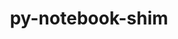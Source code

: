 ---
title: "py-notebook-shim"
layout: cache
categories: [package, develop]
meta: {"compilers": ["none"], "num_specs": 151, "num_specs_by_stack": {"data-vis-sdk": 25, "e4s": 84, "e4s-neoverse-v2": 42, "root": 151}, "oss": ["ubuntu20.04", "ubuntu22.04"], "platforms": ["linux"], "stacks": ["data-vis-sdk", "e4s", "e4s-neoverse-v2", "root"], "targets": ["neoverse_v2", "x86_64_v3"], "versions": ["0.2.3"]}
spec_details: [{"compiler": "none", "hash": "2jyu4wselh2kkd5bxp4nr3hqfzgjna6s", "os": "ubuntu22.04", "platform": "linux", "size": "-", "stacks": ["e4s", "root"], "target": "x86_64_v3", "variants": ["build_system=python_pip"], "versions": ["0.2.3"]}, {"compiler": "none", "hash": "2ptpl6mzcnxud47guyeh6qmmat6deau7", "os": "ubuntu22.04", "platform": "linux", "size": "-", "stacks": ["e4s-neoverse-v2", "root"], "target": "neoverse_v2", "variants": ["build_system=python_pip"], "versions": ["0.2.3"]}, {"compiler": "none", "hash": "2qpq2lt5zlfyx6onanuyuuemajufqgoi", "os": "ubuntu20.04", "platform": "linux", "size": "-", "stacks": ["data-vis-sdk", "root"], "target": "x86_64_v3", "variants": ["build_system=python_pip"], "versions": ["0.2.3"]}, {"compiler": "none", "hash": "345fyb7ar3axpp3tpeiuzc6nrlma5ub2", "os": "ubuntu20.04", "platform": "linux", "size": "-", "stacks": ["data-vis-sdk", "root"], "target": "x86_64_v3", "variants": ["build_system=python_pip"], "versions": ["0.2.3"]}, {"compiler": "none", "hash": "34rrqgeos6xlh7fhdsu72wffk5j7ciuq", "os": "ubuntu22.04", "platform": "linux", "size": "-", "stacks": ["e4s-neoverse-v2", "root"], "target": "neoverse_v2", "variants": ["build_system=python_pip"], "versions": ["0.2.3"]}, {"compiler": "none", "hash": "36grttwvtd64htlyuejaymjvlmwjqkqn", "os": "ubuntu22.04", "platform": "linux", "size": "-", "stacks": ["e4s", "root"], "target": "x86_64_v3", "variants": ["build_system=python_pip"], "versions": ["0.2.3"]}, {"compiler": "none", "hash": "3izfvuwduk5nqp7ajn7cafwuoniqnkyg", "os": "ubuntu22.04", "platform": "linux", "size": "-", "stacks": ["e4s", "root"], "target": "x86_64_v3", "variants": ["build_system=python_pip"], "versions": ["0.2.3"]}, {"compiler": "none", "hash": "4l2cl22ajkeqkzou64flbxe6qlwlzkux", "os": "ubuntu22.04", "platform": "linux", "size": "-", "stacks": ["e4s", "root"], "target": "x86_64_v3", "variants": ["build_system=python_pip"], "versions": ["0.2.3"]}, {"compiler": "none", "hash": "5f7pcz4fw46gbnjfzhyjxsfac4wle5dl", "os": "ubuntu20.04", "platform": "linux", "size": "-", "stacks": ["data-vis-sdk", "root"], "target": "x86_64_v3", "variants": ["build_system=python_pip"], "versions": ["0.2.3"]}, {"compiler": "none", "hash": "5iws27eb27epn3vaq6ccjy6jcb7ctigo", "os": "ubuntu22.04", "platform": "linux", "size": "-", "stacks": ["e4s", "root"], "target": "x86_64_v3", "variants": ["build_system=python_pip"], "versions": ["0.2.3"]}, {"compiler": "none", "hash": "5lxahgmj3i6wz5mngefdqi5ogbeia6h7", "os": "ubuntu22.04", "platform": "linux", "size": "-", "stacks": ["e4s-neoverse-v2", "root"], "target": "neoverse_v2", "variants": ["build_system=python_pip"], "versions": ["0.2.3"]}, {"compiler": "none", "hash": "5rxopj7rl4bgks42cuygqalsv7y3dvhi", "os": "ubuntu22.04", "platform": "linux", "size": "-", "stacks": ["e4s-neoverse-v2", "root"], "target": "neoverse_v2", "variants": ["build_system=python_pip"], "versions": ["0.2.3"]}, {"compiler": "none", "hash": "5wo5e7v3fqbcxafsbebfvshxsh7567aq", "os": "ubuntu22.04", "platform": "linux", "size": "-", "stacks": ["e4s-neoverse-v2", "root"], "target": "neoverse_v2", "variants": ["build_system=python_pip"], "versions": ["0.2.3"]}, {"compiler": "none", "hash": "6262rj7khyrwv4xdj6szmfbg6yslrwky", "os": "ubuntu22.04", "platform": "linux", "size": "-", "stacks": ["e4s", "root"], "target": "x86_64_v3", "variants": ["build_system=python_pip"], "versions": ["0.2.3"]}, {"compiler": "none", "hash": "6abqekxqtvbbgamwzoshewkq7vnoknt6", "os": "ubuntu22.04", "platform": "linux", "size": "-", "stacks": ["e4s-neoverse-v2", "root"], "target": "neoverse_v2", "variants": ["build_system=python_pip"], "versions": ["0.2.3"]}, {"compiler": "none", "hash": "6irqiqzkz6c3wc77bggiesqzs6o5zn6m", "os": "ubuntu22.04", "platform": "linux", "size": "-", "stacks": ["e4s-neoverse-v2", "root"], "target": "neoverse_v2", "variants": ["build_system=python_pip"], "versions": ["0.2.3"]}, {"compiler": "none", "hash": "6jfvyf7hnccbm32fn6fkdp7pveoon7ir", "os": "ubuntu22.04", "platform": "linux", "size": "-", "stacks": ["e4s", "root"], "target": "x86_64_v3", "variants": ["build_system=python_pip"], "versions": ["0.2.3"]}, {"compiler": "none", "hash": "6sunupv2vaiiz5x42rjxistumq3b7tqz", "os": "ubuntu22.04", "platform": "linux", "size": "-", "stacks": ["e4s", "root"], "target": "x86_64_v3", "variants": ["build_system=python_pip"], "versions": ["0.2.3"]}, {"compiler": "none", "hash": "6yoy4z64ikubmvtrrccm4kv5x5uxce2c", "os": "ubuntu22.04", "platform": "linux", "size": "-", "stacks": ["e4s", "root"], "target": "x86_64_v3", "variants": ["build_system=python_pip"], "versions": ["0.2.3"]}, {"compiler": "none", "hash": "765ulh3atz7muk5n7ivjujuciplatrgj", "os": "ubuntu20.04", "platform": "linux", "size": "-", "stacks": ["data-vis-sdk", "root"], "target": "x86_64_v3", "variants": ["build_system=python_pip"], "versions": ["0.2.3"]}, {"compiler": "none", "hash": "7h5epoqjzvrfkprwjathlfkhidrecr5h", "os": "ubuntu22.04", "platform": "linux", "size": "-", "stacks": ["e4s", "root"], "target": "x86_64_v3", "variants": ["build_system=python_pip"], "versions": ["0.2.3"]}, {"compiler": "none", "hash": "7nyeje4pdm2ghxjhkrnagmjntrvsteeq", "os": "ubuntu20.04", "platform": "linux", "size": "-", "stacks": ["data-vis-sdk", "root"], "target": "x86_64_v3", "variants": ["build_system=python_pip"], "versions": ["0.2.3"]}, {"compiler": "none", "hash": "a2f6hjpv7mswkljbb26m6bticgxcuxeo", "os": "ubuntu22.04", "platform": "linux", "size": "-", "stacks": ["e4s", "root"], "target": "x86_64_v3", "variants": ["build_system=python_pip"], "versions": ["0.2.3"]}, {"compiler": "none", "hash": "a4w54hjocoy7l7rsfthv6oww5gaqltih", "os": "ubuntu22.04", "platform": "linux", "size": "-", "stacks": ["e4s", "root"], "target": "x86_64_v3", "variants": ["build_system=python_pip"], "versions": ["0.2.3"]}, {"compiler": "none", "hash": "acuvdeiqdryoj7xaarbtpey2hr7xexmc", "os": "ubuntu22.04", "platform": "linux", "size": "-", "stacks": ["e4s", "root"], "target": "x86_64_v3", "variants": ["build_system=python_pip"], "versions": ["0.2.3"]}, {"compiler": "none", "hash": "af4ctuqscwgn5xltbze4to5tdfquepkw", "os": "ubuntu22.04", "platform": "linux", "size": "-", "stacks": ["e4s", "root"], "target": "x86_64_v3", "variants": ["build_system=python_pip"], "versions": ["0.2.3"]}, {"compiler": "none", "hash": "aqv2rvexipuirla46lz3ngybw65p7bpo", "os": "ubuntu22.04", "platform": "linux", "size": "-", "stacks": ["e4s", "root"], "target": "x86_64_v3", "variants": ["build_system=python_pip"], "versions": ["0.2.3"]}, {"compiler": "none", "hash": "avmarbaczrilhupchxfz2x6q7ssrwjey", "os": "ubuntu22.04", "platform": "linux", "size": "-", "stacks": ["e4s", "root"], "target": "x86_64_v3", "variants": ["build_system=python_pip"], "versions": ["0.2.3"]}, {"compiler": "none", "hash": "azg6x3scue5koxlrrlrs3jhyhv4lfzw4", "os": "ubuntu22.04", "platform": "linux", "size": "-", "stacks": ["e4s", "root"], "target": "x86_64_v3", "variants": ["build_system=python_pip"], "versions": ["0.2.3"]}, {"compiler": "none", "hash": "b55x3tzui6q55x7abnqiaialfnpfscwe", "os": "ubuntu22.04", "platform": "linux", "size": "-", "stacks": ["e4s-neoverse-v2", "root"], "target": "neoverse_v2", "variants": ["build_system=python_pip"], "versions": ["0.2.3"]}, {"compiler": "none", "hash": "b7cvhwhndup2qkm2ul275vyyb4rcpy6s", "os": "ubuntu22.04", "platform": "linux", "size": "-", "stacks": ["e4s-neoverse-v2", "root"], "target": "neoverse_v2", "variants": ["build_system=python_pip"], "versions": ["0.2.3"]}, {"compiler": "none", "hash": "bfvr7u5kcwqvhbbwflvsk2ei32vr4tjn", "os": "ubuntu22.04", "platform": "linux", "size": "-", "stacks": ["e4s", "root"], "target": "x86_64_v3", "variants": ["build_system=python_pip"], "versions": ["0.2.3"]}, {"compiler": "none", "hash": "bhk6aylvqwqu7j24rryjof3bkhrohsxl", "os": "ubuntu22.04", "platform": "linux", "size": "-", "stacks": ["e4s-neoverse-v2", "root"], "target": "neoverse_v2", "variants": ["build_system=python_pip"], "versions": ["0.2.3"]}, {"compiler": "none", "hash": "c2u3su6pllokatgn5c35opgb6sqfybj6", "os": "ubuntu22.04", "platform": "linux", "size": "-", "stacks": ["e4s", "root"], "target": "x86_64_v3", "variants": ["build_system=python_pip"], "versions": ["0.2.3"]}, {"compiler": "none", "hash": "c4xanhn4az73b4ixfkuofz7lmb2x6bs7", "os": "ubuntu22.04", "platform": "linux", "size": "-", "stacks": ["e4s-neoverse-v2", "root"], "target": "neoverse_v2", "variants": ["build_system=python_pip"], "versions": ["0.2.3"]}, {"compiler": "none", "hash": "cwxornbui5ccaicafeae34f2lxzj7txs", "os": "ubuntu22.04", "platform": "linux", "size": "-", "stacks": ["e4s", "root"], "target": "x86_64_v3", "variants": ["build_system=python_pip"], "versions": ["0.2.3"]}, {"compiler": "none", "hash": "cxpdorcfzotzq3iibxem6us6hak6j22p", "os": "ubuntu20.04", "platform": "linux", "size": "-", "stacks": ["data-vis-sdk", "root"], "target": "x86_64_v3", "variants": ["build_system=python_pip"], "versions": ["0.2.3"]}, {"compiler": "none", "hash": "czwmt75ixwipffdha7xjvvwhg3jzelzx", "os": "ubuntu22.04", "platform": "linux", "size": "-", "stacks": ["e4s-neoverse-v2", "root"], "target": "neoverse_v2", "variants": ["build_system=python_pip"], "versions": ["0.2.3"]}, {"compiler": "none", "hash": "d7qj6q2pev3lpqia75xd4d2dxdfoc2bj", "os": "ubuntu22.04", "platform": "linux", "size": "-", "stacks": ["e4s-neoverse-v2", "root"], "target": "neoverse_v2", "variants": ["build_system=python_pip"], "versions": ["0.2.3"]}, {"compiler": "none", "hash": "dd7lkijkpqft3fjk3wm4afxftvaoqhcv", "os": "ubuntu22.04", "platform": "linux", "size": "-", "stacks": ["e4s-neoverse-v2", "root"], "target": "neoverse_v2", "variants": ["build_system=python_pip"], "versions": ["0.2.3"]}, {"compiler": "none", "hash": "doyoyjcgh7ggqiwlqql4rzwjb4e34y6w", "os": "ubuntu22.04", "platform": "linux", "size": "-", "stacks": ["e4s", "root"], "target": "x86_64_v3", "variants": ["build_system=python_pip"], "versions": ["0.2.3"]}, {"compiler": "none", "hash": "dwl4va2s4p5nfel4vtlwfinon42zqco6", "os": "ubuntu22.04", "platform": "linux", "size": "-", "stacks": ["e4s", "root"], "target": "x86_64_v3", "variants": ["build_system=python_pip"], "versions": ["0.2.3"]}, {"compiler": "none", "hash": "dyh73ogbc3zmfizb7rv3b3ilakn7ank6", "os": "ubuntu22.04", "platform": "linux", "size": "-", "stacks": ["e4s-neoverse-v2", "root"], "target": "neoverse_v2", "variants": ["build_system=python_pip"], "versions": ["0.2.3"]}, {"compiler": "none", "hash": "e43lxtvptlyvip7nnbjl6eahrxpoif23", "os": "ubuntu22.04", "platform": "linux", "size": "-", "stacks": ["e4s", "root"], "target": "x86_64_v3", "variants": ["build_system=python_pip"], "versions": ["0.2.3"]}, {"compiler": "none", "hash": "eeq6jmbl2qxhf4vbcbspzzv6dmjbhkwz", "os": "ubuntu22.04", "platform": "linux", "size": "-", "stacks": ["e4s-neoverse-v2", "root"], "target": "neoverse_v2", "variants": ["build_system=python_pip"], "versions": ["0.2.3"]}, {"compiler": "none", "hash": "ei2pdtk57vxr3znpywnt7gxtriaytodv", "os": "ubuntu22.04", "platform": "linux", "size": "-", "stacks": ["e4s", "root"], "target": "x86_64_v3", "variants": ["build_system=python_pip"], "versions": ["0.2.3"]}, {"compiler": "none", "hash": "eiiudz6nebo3lofjksautcj2i26esvxc", "os": "ubuntu22.04", "platform": "linux", "size": "-", "stacks": ["e4s", "root"], "target": "x86_64_v3", "variants": ["build_system=python_pip"], "versions": ["0.2.3"]}, {"compiler": "none", "hash": "eslwbnelozk3p64lfgyp4vcbdcgu23j4", "os": "ubuntu22.04", "platform": "linux", "size": "-", "stacks": ["e4s", "root"], "target": "x86_64_v3", "variants": ["build_system=python_pip"], "versions": ["0.2.3"]}, {"compiler": "none", "hash": "eyi6bvs4dibk33hp4ssg7qvn3nd4wht6", "os": "ubuntu22.04", "platform": "linux", "size": "-", "stacks": ["e4s", "root"], "target": "x86_64_v3", "variants": ["build_system=python_pip"], "versions": ["0.2.3"]}, {"compiler": "none", "hash": "fdtvbla2mdqczn5tk2vlnsphl6x6jnuh", "os": "ubuntu22.04", "platform": "linux", "size": "-", "stacks": ["e4s-neoverse-v2", "root"], "target": "neoverse_v2", "variants": ["build_system=python_pip"], "versions": ["0.2.3"]}, {"compiler": "none", "hash": "fnigvlrlwsbtu5pb57uetqu7a5vni4r5", "os": "ubuntu22.04", "platform": "linux", "size": "-", "stacks": ["e4s-neoverse-v2", "root"], "target": "neoverse_v2", "variants": ["build_system=python_pip"], "versions": ["0.2.3"]}, {"compiler": "none", "hash": "fppgwqdopckvloo7gcxfdfjl4w6nuds6", "os": "ubuntu22.04", "platform": "linux", "size": "-", "stacks": ["e4s-neoverse-v2", "root"], "target": "neoverse_v2", "variants": ["build_system=python_pip"], "versions": ["0.2.3"]}, {"compiler": "none", "hash": "fvrlcs4evf4ppa4eei3oqatw3k33b3pk", "os": "ubuntu20.04", "platform": "linux", "size": "-", "stacks": ["data-vis-sdk", "root"], "target": "x86_64_v3", "variants": ["build_system=python_pip"], "versions": ["0.2.3"]}, {"compiler": "none", "hash": "g3dxlobktxbpp2weo5znjg6kh74nlrtz", "os": "ubuntu22.04", "platform": "linux", "size": "-", "stacks": ["e4s", "root"], "target": "x86_64_v3", "variants": ["build_system=python_pip"], "versions": ["0.2.3"]}, {"compiler": "none", "hash": "g6ryfug77nct324oahpungzochh37zwt", "os": "ubuntu22.04", "platform": "linux", "size": "-", "stacks": ["e4s-neoverse-v2", "root"], "target": "neoverse_v2", "variants": ["build_system=python_pip"], "versions": ["0.2.3"]}, {"compiler": "none", "hash": "ggq63hob43knovpdb2fr3eyri6ywoo4f", "os": "ubuntu22.04", "platform": "linux", "size": "-", "stacks": ["e4s", "root"], "target": "x86_64_v3", "variants": ["build_system=python_pip"], "versions": ["0.2.3"]}, {"compiler": "none", "hash": "gjbeyixbw7al4dcwyq4lwpoiwhrzpsjn", "os": "ubuntu22.04", "platform": "linux", "size": "-", "stacks": ["e4s", "root"], "target": "x86_64_v3", "variants": ["build_system=python_pip"], "versions": ["0.2.3"]}, {"compiler": "none", "hash": "gkwqef76k4fdrdcdjc52ld6bfwsm7ydr", "os": "ubuntu22.04", "platform": "linux", "size": "-", "stacks": ["e4s", "root"], "target": "x86_64_v3", "variants": ["build_system=python_pip"], "versions": ["0.2.3"]}, {"compiler": "none", "hash": "gq5gotogiye5orn4vhjwvdtsyn23ilp6", "os": "ubuntu22.04", "platform": "linux", "size": "-", "stacks": ["e4s", "root"], "target": "x86_64_v3", "variants": ["build_system=python_pip"], "versions": ["0.2.3"]}, {"compiler": "none", "hash": "gymhyjdfbvxpkchyj54zqt5jur7bbecy", "os": "ubuntu22.04", "platform": "linux", "size": "-", "stacks": ["e4s-neoverse-v2", "root"], "target": "neoverse_v2", "variants": ["build_system=python_pip"], "versions": ["0.2.3"]}, {"compiler": "none", "hash": "hioipnurquka7tknanu2hyoqkwcrqmal", "os": "ubuntu22.04", "platform": "linux", "size": "-", "stacks": ["e4s", "root"], "target": "x86_64_v3", "variants": ["build_system=python_pip"], "versions": ["0.2.3"]}, {"compiler": "none", "hash": "hpbxf2pnk7xf4erimd2w7w7gzqicnjiu", "os": "ubuntu22.04", "platform": "linux", "size": "-", "stacks": ["e4s-neoverse-v2", "root"], "target": "neoverse_v2", "variants": ["build_system=python_pip"], "versions": ["0.2.3"]}, {"compiler": "none", "hash": "hwnos4dsrhbkejxfs3m5kptgltpv7wvl", "os": "ubuntu22.04", "platform": "linux", "size": "-", "stacks": ["e4s", "root"], "target": "x86_64_v3", "variants": ["build_system=python_pip"], "versions": ["0.2.3"]}, {"compiler": "none", "hash": "illgzv47nyvxxlh65htufo3zf2qyhpxt", "os": "ubuntu22.04", "platform": "linux", "size": "-", "stacks": ["e4s", "root"], "target": "x86_64_v3", "variants": ["build_system=python_pip"], "versions": ["0.2.3"]}, {"compiler": "none", "hash": "invkc2dyl2fdecurjzefa4z6gboakbqo", "os": "ubuntu22.04", "platform": "linux", "size": "-", "stacks": ["e4s", "root"], "target": "x86_64_v3", "variants": ["build_system=python_pip"], "versions": ["0.2.3"]}, {"compiler": "none", "hash": "itfl4u7kfgzo57p7lt3xokzpaxovuut5", "os": "ubuntu22.04", "platform": "linux", "size": "-", "stacks": ["e4s", "root"], "target": "x86_64_v3", "variants": ["build_system=python_pip"], "versions": ["0.2.3"]}, {"compiler": "none", "hash": "iyot275yfrjj35hikvxpc2527imruj4z", "os": "ubuntu22.04", "platform": "linux", "size": "-", "stacks": ["e4s", "root"], "target": "x86_64_v3", "variants": ["build_system=python_pip"], "versions": ["0.2.3"]}, {"compiler": "none", "hash": "j5k557c7s6pwgcqdghd3fqyntltabgor", "os": "ubuntu20.04", "platform": "linux", "size": "-", "stacks": ["data-vis-sdk", "root"], "target": "x86_64_v3", "variants": ["build_system=python_pip"], "versions": ["0.2.3"]}, {"compiler": "none", "hash": "jb4q6akkcosywkfi4i4a23minsd5fap3", "os": "ubuntu22.04", "platform": "linux", "size": "-", "stacks": ["e4s", "root"], "target": "x86_64_v3", "variants": ["build_system=python_pip"], "versions": ["0.2.3"]}, {"compiler": "none", "hash": "jnef4fua2n4hkifo72a27dstiiomu4el", "os": "ubuntu22.04", "platform": "linux", "size": "-", "stacks": ["e4s", "root"], "target": "x86_64_v3", "variants": ["build_system=python_pip"], "versions": ["0.2.3"]}, {"compiler": "none", "hash": "jnhr3mh6dc5iui54yizhe266c5dpedpo", "os": "ubuntu22.04", "platform": "linux", "size": "-", "stacks": ["e4s-neoverse-v2", "root"], "target": "neoverse_v2", "variants": ["build_system=python_pip"], "versions": ["0.2.3"]}, {"compiler": "none", "hash": "joaszsx3fxsas46ezrajlfboiyvlq7on", "os": "ubuntu20.04", "platform": "linux", "size": "-", "stacks": ["data-vis-sdk", "root"], "target": "x86_64_v3", "variants": ["build_system=python_pip"], "versions": ["0.2.3"]}, {"compiler": "none", "hash": "jsld4rg7jcjsoogbrrznrc6bvqhxhwgk", "os": "ubuntu22.04", "platform": "linux", "size": "-", "stacks": ["e4s", "root"], "target": "x86_64_v3", "variants": ["build_system=python_pip"], "versions": ["0.2.3"]}, {"compiler": "none", "hash": "jw6inpr2g47t6lymcbwa23geqs7kb3r7", "os": "ubuntu22.04", "platform": "linux", "size": "-", "stacks": ["e4s-neoverse-v2", "root"], "target": "neoverse_v2", "variants": ["build_system=python_pip"], "versions": ["0.2.3"]}, {"compiler": "none", "hash": "jw6mwm3h27gwlrmkwfwmsjotjn7xg7mw", "os": "ubuntu22.04", "platform": "linux", "size": "-", "stacks": ["e4s", "root"], "target": "x86_64_v3", "variants": ["build_system=python_pip"], "versions": ["0.2.3"]}, {"compiler": "none", "hash": "k4opaba2jummqfhyf2w67dr5x5wvcs7w", "os": "ubuntu22.04", "platform": "linux", "size": "-", "stacks": ["e4s", "root"], "target": "x86_64_v3", "variants": ["build_system=python_pip"], "versions": ["0.2.3"]}, {"compiler": "none", "hash": "k5k7swg2njzk2oxuykz2kderkz52my5b", "os": "ubuntu22.04", "platform": "linux", "size": "-", "stacks": ["e4s", "root"], "target": "x86_64_v3", "variants": ["build_system=python_pip"], "versions": ["0.2.3"]}, {"compiler": "none", "hash": "k5yaihkz2eybhupeqjfksd3qupj4hrb5", "os": "ubuntu20.04", "platform": "linux", "size": "-", "stacks": ["data-vis-sdk", "root"], "target": "x86_64_v3", "variants": ["build_system=python_pip"], "versions": ["0.2.3"]}, {"compiler": "none", "hash": "k7n4ml75nsow3gafzfapz2d47lxs7mxc", "os": "ubuntu22.04", "platform": "linux", "size": "-", "stacks": ["e4s-neoverse-v2", "root"], "target": "neoverse_v2", "variants": ["build_system=python_pip"], "versions": ["0.2.3"]}, {"compiler": "none", "hash": "kia4siiyhhrpzzi4pgysmalbq2jl35rk", "os": "ubuntu22.04", "platform": "linux", "size": "-", "stacks": ["e4s-neoverse-v2", "root"], "target": "neoverse_v2", "variants": ["build_system=python_pip"], "versions": ["0.2.3"]}, {"compiler": "none", "hash": "lpa3lhzqd3lgkezov64xuytgqxlfwk3k", "os": "ubuntu20.04", "platform": "linux", "size": "-", "stacks": ["data-vis-sdk", "root"], "target": "x86_64_v3", "variants": ["build_system=python_pip"], "versions": ["0.2.3"]}, {"compiler": "none", "hash": "ltwlykoh7ewrubhooiq3wbxbxj5swsnq", "os": "ubuntu22.04", "platform": "linux", "size": "-", "stacks": ["e4s", "root"], "target": "x86_64_v3", "variants": ["build_system=python_pip"], "versions": ["0.2.3"]}, {"compiler": "none", "hash": "lyeryrl3yglvlxqt2yki7ftuaplja2dr", "os": "ubuntu22.04", "platform": "linux", "size": "-", "stacks": ["e4s", "root"], "target": "x86_64_v3", "variants": ["build_system=python_pip"], "versions": ["0.2.3"]}, {"compiler": "none", "hash": "lyq75rdr47jz7kfkvfn5i6jbudqxdpza", "os": "ubuntu22.04", "platform": "linux", "size": "-", "stacks": ["e4s", "root"], "target": "x86_64_v3", "variants": ["build_system=python_pip"], "versions": ["0.2.3"]}, {"compiler": "none", "hash": "m2jsv5upub3uxz4uptp23wcx7jdkyheq", "os": "ubuntu22.04", "platform": "linux", "size": "-", "stacks": ["e4s-neoverse-v2", "root"], "target": "neoverse_v2", "variants": ["build_system=python_pip"], "versions": ["0.2.3"]}, {"compiler": "none", "hash": "m4vuakutiaezarqy5r3wq3lfimoxobit", "os": "ubuntu20.04", "platform": "linux", "size": "-", "stacks": ["data-vis-sdk", "root"], "target": "x86_64_v3", "variants": ["build_system=python_pip"], "versions": ["0.2.3"]}, {"compiler": "none", "hash": "mg665t7owv24xzpovivdylwnx3f3gee5", "os": "ubuntu22.04", "platform": "linux", "size": "-", "stacks": ["e4s-neoverse-v2", "root"], "target": "neoverse_v2", "variants": ["build_system=python_pip"], "versions": ["0.2.3"]}, {"compiler": "none", "hash": "mj2ah44ulq7czygirfajhm7ybvegsvgv", "os": "ubuntu22.04", "platform": "linux", "size": "-", "stacks": ["e4s", "root"], "target": "x86_64_v3", "variants": ["build_system=python_pip"], "versions": ["0.2.3"]}, {"compiler": "none", "hash": "mwdneoqkkrnnxrlggmmrmhe4h7irge6i", "os": "ubuntu22.04", "platform": "linux", "size": "-", "stacks": ["e4s", "root"], "target": "x86_64_v3", "variants": ["build_system=python_pip"], "versions": ["0.2.3"]}, {"compiler": "none", "hash": "nb2gyavfwr3pw25d2ldhjjl2s6hku727", "os": "ubuntu22.04", "platform": "linux", "size": "-", "stacks": ["e4s-neoverse-v2", "root"], "target": "neoverse_v2", "variants": ["build_system=python_pip"], "versions": ["0.2.3"]}, {"compiler": "none", "hash": "nh5iw4z3zjsadnpsdwii5jgmy6j56vp2", "os": "ubuntu22.04", "platform": "linux", "size": "-", "stacks": ["e4s", "root"], "target": "x86_64_v3", "variants": ["build_system=python_pip"], "versions": ["0.2.3"]}, {"compiler": "none", "hash": "njngh7ymtwawcgtx65dmpfnz75y3kquk", "os": "ubuntu20.04", "platform": "linux", "size": "-", "stacks": ["data-vis-sdk", "root"], "target": "x86_64_v3", "variants": ["build_system=python_pip"], "versions": ["0.2.3"]}, {"compiler": "none", "hash": "nnprokx5ooy2uyllwquhtoudc6fwx7cz", "os": "ubuntu22.04", "platform": "linux", "size": "-", "stacks": ["e4s", "root"], "target": "x86_64_v3", "variants": ["build_system=python_pip"], "versions": ["0.2.3"]}, {"compiler": "none", "hash": "nnxaifxyembkg4nqhi5tbk7taqsmk6sm", "os": "ubuntu22.04", "platform": "linux", "size": "-", "stacks": ["e4s-neoverse-v2", "root"], "target": "neoverse_v2", "variants": ["build_system=python_pip"], "versions": ["0.2.3"]}, {"compiler": "none", "hash": "nvx6zwgdu7dyamxxfwuienwfypiwlojt", "os": "ubuntu22.04", "platform": "linux", "size": "-", "stacks": ["e4s-neoverse-v2", "root"], "target": "neoverse_v2", "variants": ["build_system=python_pip"], "versions": ["0.2.3"]}, {"compiler": "none", "hash": "nxya5igy3tkh2l2yftstnfeoreohuxgg", "os": "ubuntu20.04", "platform": "linux", "size": "-", "stacks": ["data-vis-sdk", "root"], "target": "x86_64_v3", "variants": ["build_system=python_pip"], "versions": ["0.2.3"]}, {"compiler": "none", "hash": "nzgbfezw2owd3rbd2zw574oo4uh7pnnm", "os": "ubuntu22.04", "platform": "linux", "size": "-", "stacks": ["e4s", "root"], "target": "x86_64_v3", "variants": ["build_system=python_pip"], "versions": ["0.2.3"]}, {"compiler": "none", "hash": "o4z5ahhhzs2wwg5w7s5rfr6cwxdmjfeh", "os": "ubuntu20.04", "platform": "linux", "size": "-", "stacks": ["data-vis-sdk", "root"], "target": "x86_64_v3", "variants": ["build_system=python_pip"], "versions": ["0.2.3"]}, {"compiler": "none", "hash": "oidkdgfzzsiycaduk777nzuwb2f3wmyf", "os": "ubuntu20.04", "platform": "linux", "size": "-", "stacks": ["data-vis-sdk", "root"], "target": "x86_64_v3", "variants": ["build_system=python_pip"], "versions": ["0.2.3"]}, {"compiler": "none", "hash": "oiehr5ibcsycxidw34mhii2fphat4go2", "os": "ubuntu22.04", "platform": "linux", "size": "-", "stacks": ["e4s", "root"], "target": "x86_64_v3", "variants": ["build_system=python_pip"], "versions": ["0.2.3"]}, {"compiler": "none", "hash": "ok3atfljhnp3wqnt2464mqdrhdhrld34", "os": "ubuntu22.04", "platform": "linux", "size": "-", "stacks": ["e4s", "root"], "target": "x86_64_v3", "variants": ["build_system=python_pip"], "versions": ["0.2.3"]}, {"compiler": "none", "hash": "owuc5ymphi77jel5dk3g64rijifav4gf", "os": "ubuntu22.04", "platform": "linux", "size": "-", "stacks": ["e4s", "root"], "target": "x86_64_v3", "variants": ["build_system=python_pip"], "versions": ["0.2.3"]}, {"compiler": "none", "hash": "p2upfpfiiwvq5ukmnmcv5wcr64uifxna", "os": "ubuntu22.04", "platform": "linux", "size": "-", "stacks": ["e4s", "root"], "target": "x86_64_v3", "variants": ["build_system=python_pip"], "versions": ["0.2.3"]}, {"compiler": "none", "hash": "pjui3w4vk2vryjunb7renj6ysrmu2a6e", "os": "ubuntu22.04", "platform": "linux", "size": "-", "stacks": ["e4s", "root"], "target": "x86_64_v3", "variants": ["build_system=python_pip"], "versions": ["0.2.3"]}, {"compiler": "none", "hash": "q2plf5hq2hy3ojid3doj5cjk4uzyl4rw", "os": "ubuntu20.04", "platform": "linux", "size": "-", "stacks": ["data-vis-sdk", "root"], "target": "x86_64_v3", "variants": ["build_system=python_pip"], "versions": ["0.2.3"]}, {"compiler": "none", "hash": "q35rzkr6xpcq3da67xmoidr7ievp43mt", "os": "ubuntu22.04", "platform": "linux", "size": "-", "stacks": ["e4s", "root"], "target": "x86_64_v3", "variants": ["build_system=python_pip"], "versions": ["0.2.3"]}, {"compiler": "none", "hash": "q4qmj3kwzswpd7sufn3n527l47h2my2y", "os": "ubuntu22.04", "platform": "linux", "size": "-", "stacks": ["e4s", "root"], "target": "x86_64_v3", "variants": ["build_system=python_pip"], "versions": ["0.2.3"]}, {"compiler": "none", "hash": "qecmclakg6mzqyfmemrqseb7ochman2d", "os": "ubuntu22.04", "platform": "linux", "size": "-", "stacks": ["e4s", "root"], "target": "x86_64_v3", "variants": ["build_system=python_pip"], "versions": ["0.2.3"]}, {"compiler": "none", "hash": "qeiirymw5sovvwqn6n3yp2jyltqtpnbd", "os": "ubuntu20.04", "platform": "linux", "size": "-", "stacks": ["data-vis-sdk", "root"], "target": "x86_64_v3", "variants": ["build_system=python_pip"], "versions": ["0.2.3"]}, {"compiler": "none", "hash": "qmpkwjjiu7ire2krjdqvybb2p3dd65id", "os": "ubuntu22.04", "platform": "linux", "size": "-", "stacks": ["e4s-neoverse-v2", "root"], "target": "neoverse_v2", "variants": ["build_system=python_pip"], "versions": ["0.2.3"]}, {"compiler": "none", "hash": "qnjizvkm46lxubegsrvjdcrgjry6dumb", "os": "ubuntu22.04", "platform": "linux", "size": "-", "stacks": ["e4s", "root"], "target": "x86_64_v3", "variants": ["build_system=python_pip"], "versions": ["0.2.3"]}, {"compiler": "none", "hash": "quvyq5vnvg2kr4tnahv6lfl5yicnzhqz", "os": "ubuntu22.04", "platform": "linux", "size": "-", "stacks": ["e4s", "root"], "target": "x86_64_v3", "variants": ["build_system=python_pip"], "versions": ["0.2.3"]}, {"compiler": "none", "hash": "rltk5ijj6ucgmxdrpzl7npwc7y7cvg4z", "os": "ubuntu22.04", "platform": "linux", "size": "-", "stacks": ["e4s", "root"], "target": "x86_64_v3", "variants": ["build_system=python_pip"], "versions": ["0.2.3"]}, {"compiler": "none", "hash": "rzlbiivgv5wcmzrwmctzytxifymfdmaj", "os": "ubuntu20.04", "platform": "linux", "size": "-", "stacks": ["data-vis-sdk", "root"], "target": "x86_64_v3", "variants": ["build_system=python_pip"], "versions": ["0.2.3"]}, {"compiler": "none", "hash": "s3b2rnffgtq5s4ft6mmwcnvtjmguiu5h", "os": "ubuntu22.04", "platform": "linux", "size": "-", "stacks": ["e4s", "root"], "target": "x86_64_v3", "variants": ["build_system=python_pip"], "versions": ["0.2.3"]}, {"compiler": "none", "hash": "snx4odtj5wtws2r7ygbx37hbysbqo25y", "os": "ubuntu22.04", "platform": "linux", "size": "-", "stacks": ["e4s-neoverse-v2", "root"], "target": "neoverse_v2", "variants": ["build_system=python_pip"], "versions": ["0.2.3"]}, {"compiler": "none", "hash": "st7766m7vqq3pohhjywmft3y33s2gbid", "os": "ubuntu22.04", "platform": "linux", "size": "-", "stacks": ["e4s", "root"], "target": "x86_64_v3", "variants": ["build_system=python_pip"], "versions": ["0.2.3"]}, {"compiler": "none", "hash": "suyhexx3pj2xmvsbxkvctozhrazdpbk6", "os": "ubuntu22.04", "platform": "linux", "size": "-", "stacks": ["e4s", "root"], "target": "x86_64_v3", "variants": ["build_system=python_pip"], "versions": ["0.2.3"]}, {"compiler": "none", "hash": "t253lh6vuz3otffp6yesibsxvi6lf36k", "os": "ubuntu22.04", "platform": "linux", "size": "-", "stacks": ["e4s", "root"], "target": "x86_64_v3", "variants": ["build_system=python_pip"], "versions": ["0.2.3"]}, {"compiler": "none", "hash": "tr4epidigi3tikk4mrq3rig6xxkjcaqp", "os": "ubuntu22.04", "platform": "linux", "size": "-", "stacks": ["e4s", "root"], "target": "x86_64_v3", "variants": ["build_system=python_pip"], "versions": ["0.2.3"]}, {"compiler": "none", "hash": "udktcsrd55uz3mzkaosy7c7cccxt3ty5", "os": "ubuntu22.04", "platform": "linux", "size": "-", "stacks": ["e4s-neoverse-v2", "root"], "target": "neoverse_v2", "variants": ["build_system=python_pip"], "versions": ["0.2.3"]}, {"compiler": "none", "hash": "ujl7mbdvotsggcil6z2iwmxxnm742asa", "os": "ubuntu22.04", "platform": "linux", "size": "-", "stacks": ["e4s-neoverse-v2", "root"], "target": "neoverse_v2", "variants": ["build_system=python_pip"], "versions": ["0.2.3"]}, {"compiler": "none", "hash": "um6uguwkisocejnghusrtkeuorcnffzx", "os": "ubuntu22.04", "platform": "linux", "size": "-", "stacks": ["e4s-neoverse-v2", "root"], "target": "neoverse_v2", "variants": ["build_system=python_pip"], "versions": ["0.2.3"]}, {"compiler": "none", "hash": "w3vzra7iajjllas5onlqzxiq6t2zlumb", "os": "ubuntu20.04", "platform": "linux", "size": "-", "stacks": ["data-vis-sdk", "root"], "target": "x86_64_v3", "variants": ["build_system=python_pip"], "versions": ["0.2.3"]}, {"compiler": "none", "hash": "w4z2lp64i23rhyk3yergovf2b6zd4z7z", "os": "ubuntu22.04", "platform": "linux", "size": "-", "stacks": ["e4s", "root"], "target": "x86_64_v3", "variants": ["build_system=python_pip"], "versions": ["0.2.3"]}, {"compiler": "none", "hash": "w6jtvcauqlrpg37d7j6txvnurq37elgq", "os": "ubuntu22.04", "platform": "linux", "size": "-", "stacks": ["e4s", "root"], "target": "x86_64_v3", "variants": ["build_system=python_pip"], "versions": ["0.2.3"]}, {"compiler": "none", "hash": "w7tricecm3av72ca7vmlherfgbb5srvw", "os": "ubuntu22.04", "platform": "linux", "size": "-", "stacks": ["e4s-neoverse-v2", "root"], "target": "neoverse_v2", "variants": ["build_system=python_pip"], "versions": ["0.2.3"]}, {"compiler": "none", "hash": "wbroqugbk7rxqqjmm4v53zryg7devluo", "os": "ubuntu22.04", "platform": "linux", "size": "-", "stacks": ["e4s", "root"], "target": "x86_64_v3", "variants": ["build_system=python_pip"], "versions": ["0.2.3"]}, {"compiler": "none", "hash": "wc664a642jxnprhf7zcwij5wv7wj25rb", "os": "ubuntu22.04", "platform": "linux", "size": "-", "stacks": ["e4s", "root"], "target": "x86_64_v3", "variants": ["build_system=python_pip"], "versions": ["0.2.3"]}, {"compiler": "none", "hash": "wgahbkmlhvetc3o7unsaosioo6ikvbts", "os": "ubuntu22.04", "platform": "linux", "size": "-", "stacks": ["e4s", "root"], "target": "x86_64_v3", "variants": ["build_system=python_pip"], "versions": ["0.2.3"]}, {"compiler": "none", "hash": "wknpide2odarl42ks44atyc2rwslrmjj", "os": "ubuntu20.04", "platform": "linux", "size": "-", "stacks": ["data-vis-sdk", "root"], "target": "x86_64_v3", "variants": ["build_system=python_pip"], "versions": ["0.2.3"]}, {"compiler": "none", "hash": "wwkerqsqmdfxhptc63ek53twdkrxufhu", "os": "ubuntu22.04", "platform": "linux", "size": "-", "stacks": ["e4s", "root"], "target": "x86_64_v3", "variants": ["build_system=python_pip"], "versions": ["0.2.3"]}, {"compiler": "none", "hash": "wy5gaux2mfikkvqd4chf2nqt6nr4mqev", "os": "ubuntu22.04", "platform": "linux", "size": "-", "stacks": ["e4s", "root"], "target": "x86_64_v3", "variants": ["build_system=python_pip"], "versions": ["0.2.3"]}, {"compiler": "none", "hash": "wyjpa26nqemaam6ynlnqdnwwcruhajl3", "os": "ubuntu20.04", "platform": "linux", "size": "-", "stacks": ["data-vis-sdk", "root"], "target": "x86_64_v3", "variants": ["build_system=python_pip"], "versions": ["0.2.3"]}, {"compiler": "none", "hash": "x3m2ik4agtvdncscso5napcho4yea4gz", "os": "ubuntu22.04", "platform": "linux", "size": "-", "stacks": ["e4s-neoverse-v2", "root"], "target": "neoverse_v2", "variants": ["build_system=python_pip"], "versions": ["0.2.3"]}, {"compiler": "none", "hash": "xhgxkf2zfqeteflhcc4ovozwwqishwnj", "os": "ubuntu22.04", "platform": "linux", "size": "-", "stacks": ["e4s-neoverse-v2", "root"], "target": "neoverse_v2", "variants": ["build_system=python_pip"], "versions": ["0.2.3"]}, {"compiler": "none", "hash": "xkiwdptgml7dnjzfvttweft5hi22sjzb", "os": "ubuntu22.04", "platform": "linux", "size": "-", "stacks": ["e4s", "root"], "target": "x86_64_v3", "variants": ["build_system=python_pip"], "versions": ["0.2.3"]}, {"compiler": "none", "hash": "xnjzmsugls6cqlm2qpfjj4vslyha56dh", "os": "ubuntu20.04", "platform": "linux", "size": "-", "stacks": ["data-vis-sdk", "root"], "target": "x86_64_v3", "variants": ["build_system=python_pip"], "versions": ["0.2.3"]}, {"compiler": "none", "hash": "yhqkj2dsfxfdwxn7fkc3faf4ejvrck55", "os": "ubuntu22.04", "platform": "linux", "size": "-", "stacks": ["e4s", "root"], "target": "x86_64_v3", "variants": ["build_system=python_pip"], "versions": ["0.2.3"]}, {"compiler": "none", "hash": "yizyr4qidbyxnwb6fopmfvpk4dt6q6a5", "os": "ubuntu22.04", "platform": "linux", "size": "-", "stacks": ["e4s", "root"], "target": "x86_64_v3", "variants": ["build_system=python_pip"], "versions": ["0.2.3"]}, {"compiler": "none", "hash": "yk3vguq7lnr6afku2zg4vi6rh6btm6kc", "os": "ubuntu22.04", "platform": "linux", "size": "-", "stacks": ["e4s-neoverse-v2", "root"], "target": "neoverse_v2", "variants": ["build_system=python_pip"], "versions": ["0.2.3"]}, {"compiler": "none", "hash": "yqzo4ianmze5xzgvnrcdqdol4vgjkqip", "os": "ubuntu22.04", "platform": "linux", "size": "-", "stacks": ["e4s", "root"], "target": "x86_64_v3", "variants": ["build_system=python_pip"], "versions": ["0.2.3"]}, {"compiler": "none", "hash": "yt3filady2rhsnuqkyu3xgvfmrpx3ca6", "os": "ubuntu22.04", "platform": "linux", "size": "-", "stacks": ["e4s", "root"], "target": "x86_64_v3", "variants": ["build_system=python_pip"], "versions": ["0.2.3"]}, {"compiler": "none", "hash": "yvrglt2wb6hkkp2hlkhwfctaec4fphex", "os": "ubuntu22.04", "platform": "linux", "size": "-", "stacks": ["e4s", "root"], "target": "x86_64_v3", "variants": ["build_system=python_pip"], "versions": ["0.2.3"]}, {"compiler": "none", "hash": "z2gzcv4yznh35h2ougp2xt3deq7igujs", "os": "ubuntu22.04", "platform": "linux", "size": "-", "stacks": ["e4s-neoverse-v2", "root"], "target": "neoverse_v2", "variants": ["build_system=python_pip"], "versions": ["0.2.3"]}, {"compiler": "none", "hash": "z3xr6g5qhmtoeps4s6t33gcolik3fttt", "os": "ubuntu22.04", "platform": "linux", "size": "-", "stacks": ["e4s", "root"], "target": "x86_64_v3", "variants": ["build_system=python_pip"], "versions": ["0.2.3"]}, {"compiler": "none", "hash": "z6c5cp6kvafmovzeq6qoorju2mmyl6gk", "os": "ubuntu20.04", "platform": "linux", "size": "-", "stacks": ["data-vis-sdk", "root"], "target": "x86_64_v3", "variants": ["build_system=python_pip"], "versions": ["0.2.3"]}, {"compiler": "none", "hash": "zbrch5vomck5jfm7she7w4on4zww6foc", "os": "ubuntu22.04", "platform": "linux", "size": "-", "stacks": ["e4s", "root"], "target": "x86_64_v3", "variants": ["build_system=python_pip"], "versions": ["0.2.3"]}, {"compiler": "none", "hash": "zkhqhbinnpqjm7xqlqvltq4qcprgwr2f", "os": "ubuntu22.04", "platform": "linux", "size": "-", "stacks": ["e4s", "root"], "target": "x86_64_v3", "variants": ["build_system=python_pip"], "versions": ["0.2.3"]}, {"compiler": "none", "hash": "zv6mroyqwbp3wsouoh6vsluygqlsfq26", "os": "ubuntu20.04", "platform": "linux", "size": "-", "stacks": ["data-vis-sdk", "root"], "target": "x86_64_v3", "variants": ["build_system=python_pip"], "versions": ["0.2.3"]}, {"compiler": "none", "hash": "zwdzuawrtngk3dig4e4g3a5zijummsuv", "os": "ubuntu22.04", "platform": "linux", "size": "-", "stacks": ["e4s-neoverse-v2", "root"], "target": "neoverse_v2", "variants": ["build_system=python_pip"], "versions": ["0.2.3"]}]
---